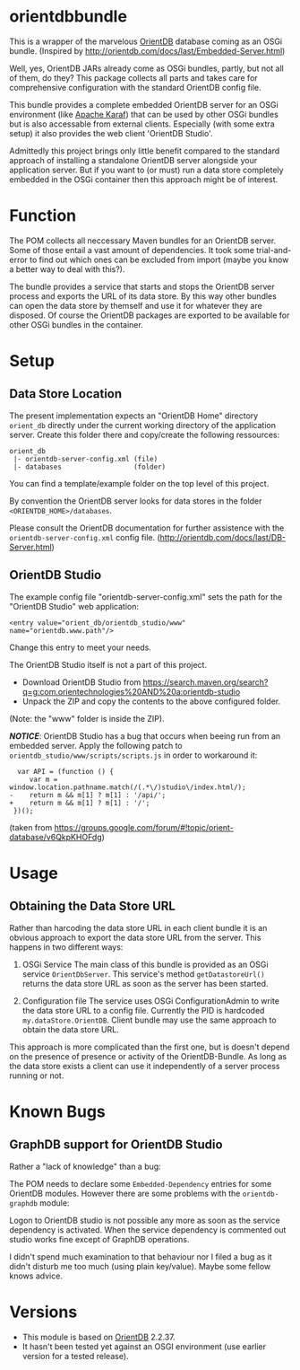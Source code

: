 # orientdbbundle

This is a wrapper of the marvelous [OrientDB](http://orientdb.com/orientdb/)
database coming as an OSGi bundle.
(Inspired by http://orientdb.com/docs/last/Embedded-Server.html)

Well, yes, OrientDB JARs already come as OSGi bundles, partly, but not all of
them, do they? This package collects all parts and takes care for comprehensive
configuration with the standard OrientDB config file.

This bundle provides a complete embedded OrientDB server for an OSGi environment
(like [Apache Karaf](http://karaf.apache.org/)) that can be used by other OSGi
bundles but is also accessable from external clients. Especially (with some
extra setup) it also provides the web client 'OrientDB Studio'.

Admittedly this project brings only little benefit compared to the standard
approach of installing a standalone OrientDB server alongside your application
server.
But if you want to (or must) run a data store completely embedded in the OSGi
container then this approach might be of interest.

Function
========
The POM collects all neccessary Maven bundles for an OrientDB server. Some of
those entail a vast amount of dependencies. It took some trial-and-error to find
out which ones can be excluded from import (maybe you know a better way to deal
with this?).

The bundle provides a service that starts and stops the OrientDB server process
and exports the URL of its data store. By this way other bundles can open the data
store by themself and use it for whatever they are disposed.
Of course the OrientDB packages are exported to be available for other OSGi
bundles in the container.

Setup
=====
Data Store Location
-------------------
The present implementation expects an "OrientDB Home" directory `orient_db`
directly under the current working directory of the application server.
Create this folder there and copy/create the following ressources:

```
orient_db
 |- orientdb-server-config.xml (file)
 |- databases                  (folder)
```
You can find a template/example folder on the top level of this project.

By convention the OrientDB server looks for data stores in the folder
`<ORIENTDB_HOME>/databases`.

Please consult the OrientDB documentation for further assistence with the
`orientdb-server-config.xml` config file. (http://orientdb.com/docs/last/DB-Server.html)

OrientDB Studio
---------------
The example config file "orientdb-server-config.xml" sets the path for the
"OrientDB Studio" web application:
```
<entry value="orient_db/orientdb_studio/www" name="orientdb.www.path"/>
```
Change this entry to meet your needs.

The OrientDB Studio itself is not a part of this project.
* Download OrientDB Studio from https://search.maven.org/search?q=g:com.orientechnologies%20AND%20a:orientdb-studio
* Unpack the ZIP and copy the contents to the above configured folder.

(Note: the "www" folder is inside the ZIP).

___NOTICE___:
OrientDB Studio has a bug that occurs when beeing run from an embedded server.
Apply the following patch to `orientdb_studio/www/scripts/scripts.js` in order to
workaround it:
```
  var API = (function () {
     var m = window.location.pathname.match(/(.*\/)studio\/index.html/);
-    return m && m[1] ? m[1] : '/api/';
+    return m && m[1] ? m[1] : '/';
 })();
```
(taken from https://groups.google.com/forum/#!topic/orient-database/v6QkpKHOFdg)

Usage
=====
Obtaining the Data Store URL
----------------------------
Rather than harcoding the data store URL in each client bundle it is an obvious
approach to export the data store URL from the server. This happens in two
different ways:

1. OSGi Service
The main class of this bundle is provided as an OSGi service `OrientDbServer`.
This service's method `getDatastoreUrl()` returns the data store URL as soon as
the server has been started.

2. Configuration file
The service uses OSGi ConfigurationAdmin to write the data store URL to a config
file. Currently the PID is hardcoded `my.dataStore.OrientDB`.
Client bundle may use the same approach to obtain the data store URL.

This approach is more complicated than the first one, but is doesn't depend on
the presence of presence or activity of the OrientDB-Bundle. As long as the data
store exists a client can use it independently of a server process running or not.

Known Bugs
==========
GraphDB support for OrientDB Studio
-----------------------------------
Rather a "lack of knowledge" than a bug:

The POM needs to declare some `Embedded-Dependency` entries for some OrientDB modules.
However there are some problems with the `orientdb-graphdb` module:

Logon to OrientDB studio is not possible any more as soon as the service
dependency is activated. When the service dependency is commented out studio
works fine except of GraphDB operations.

I didn't spend much examination to that behaviour nor I filed a bug as it didn't
disturb me too much (using plain key/value). Maybe some fellow knows advice.

Versions
========
* This module is based on [OrientDB](http://orientdb.com/orientdb/) 2.2.37.
* It hasn't been tested yet against an OSGI environment (use earlier version for a tested release).
